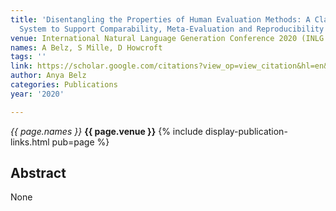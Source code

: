 ```yaml
---
title: 'Disentangling the Properties of Human Evaluation Methods: A Classification
  System to Support Comparability, Meta-Evaluation and Reproducibility Testing'
venue: International Natural Language Generation Conference 2020 (INLG'20), 2020
names: A Belz, S Mille, D Howcroft
tags: ''
link: https://scholar.google.com/citations?view_op=view_citation&hl=en&user=trwwiW4AAAAJ&pagesize=100&sortby=pubdate&citation_for_view=trwwiW4AAAAJ:J-pR_7NvFogC
author: Anya Belz
categories: Publications
year: '2020'

---
```


*{{ page.names }}*
**{{ page.venue }}**
{% include display-publication-links.html pub=page %}
## Abstract

None